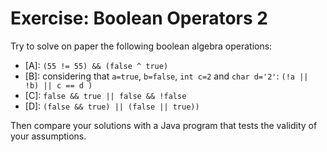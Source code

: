 # Exercise: Boolean Operators 2
Try to solve on paper the following boolean algebra operations:
* [A]: `(55 != 55) && (false ^ true)`
* [B]: considering that `a=true`, `b=false`, `int c=2` and `char d='2'`: `(!a || !b) || c == d )`
* [C]: `false && true || false && !false`
* [D]: `(false && true) || (false || true))`

Then compare your solutions with a Java program that tests the validity of your assumptions.
